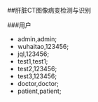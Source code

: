 ##肝脏CT图像病变检测与识别

###用户
* admin,admin;
* wuhaitao,123456;
* jql,123456;
* test1,test1;
* test2,123456;
* test3,123456;
* doctor,doctor;
* patient,patient;